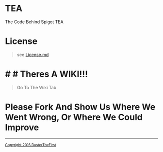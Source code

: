 # TEA
The Code Behind Spigot TEA

# License
> see <a href="https://github.com/DusterTheFirst/TEA/blob/master/Tea/LICENSE.md">License.md</a>

# # # Theres A WIKI!!!
>Go To The Wiki Tab

# Please Fork And Show Us Where We Went Wrong, Or Where We Could Improve

<hr>
<sub>
<a href="https://github.com/DusterTheFirst/TEA/blob/master/Tea/License.md">Copyright 2016 DusterTheFirst</a>
</sub>
